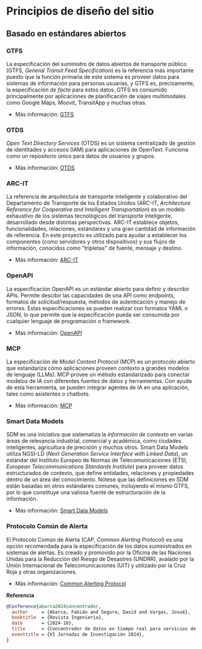 # Principios de diseño del sitio

## Basado en estándares abiertos

### GTFS

La especificación del suministro de datos abiertos de transporte público (GTFS, _General Transit Feed Specification_) es la referencia más importante puesto que la función primaria de este sistema es proveer datos para sistemas de información para personas usuarias, y GTFS es, precisamente, la especificación _de facto_ para estos datos. GTFS es consumido principalmente por aplicaciones de planificación de viajes multimodales como Google Maps, Moovit, TransitApp y muchas otras.

- Más información: [GTFS](https://gtfs.org/)

### OTDS

_Open Text Directory Services_ (OTDS) es un sistema centralizado de gestión de identitades y accesos (IAM) para aplicaciones de OpenText. Funciona como un repositorio único para datos de usuarios y grupos. 

- Más información: [OTDS](https://developer.opentext.com/ce/products/opentext-directory-services/documentation/directory-services-otds)

### ARC-IT

La referencia de arquitectura de transporte inteligente y colaborativo del Departamento de Transporte de los Estados Unidos (ARC-IT, _Architecture Reference for Cooperative and Intelligent Transportation_) es un modelo exhaustivo de los sistemas tecnológicos del transporte inteligente, desarrollado desde distintas perspectivas. ARC-IT establece objetos, funcionalidades, relaciones, estándares y una gran cantidad de información de referencia. En este proyecto es utilizado para ayudar a establecer los componentes (como servidores y otros dispositivos) y sus flujos de información, conocidos como "tripletas" de fuente, mensaje y destino.

- Más información: [ARC-IT](https://www.arc-it.net/)

### OpenAPI

La especificación OpenAPI es un estándar abierto para definir y describir APIs. Permite descibir las capacidades de una API como endpoints, formatos de solicitud/respuesta, métodos de autenticación y manejo de errores. Estas especificaciones se pueden realizar con formatos YAML o JSON, lo que permite que la especificación pueda ser consumida por cualquier lenguaje de programación o framework.

- Más información: [OpenAPI](https://www.openapis.org/what-is-openapi)

### MCP

La especificación de _Model Context Protocol_ (MCP) es un protocolo abierto que estandariza cómo aplicaciones proveen contexto a grandes modelos de lenguaje (LLMs). MCP provee un método estandarizado para conectar modelos de IA con diferentes fuentes de datos y herramientas. Con ayuda de esta herramienta, se pueden integrar agentes de IA en una aplicación, tales como asistentes o chatbots.

- Más información: [MCP](https://modelcontextprotocol.io/introduction)

### Smart Data Models

SDM es una iniciativa que sistematiza la _información de contexto_ en varias áreas de relevancia industrial, comercial y académica, como ciudades inteligentes, agricultura de precisión y muchos otros. Smart Data Models utiliza NGSI-LD (_Next Generation Service Interface with Linked Data_), un estándar del Instituto Europeo de Normas de Telecomunicaciones (ETSI, _European Telecommunications Standards Institute_) para proveer datos estructurados de contexto, que define entidades, relaciones y propiedades dentro de un área del conocimiento. Nótese que las definiciones en SDM están basadas en otros estándares comunes, incluyendo el mismo GTFS, por lo que constituye una valiosa fuente de estructuración de la información.

- Más información: [Smart Data Models](https://smartdatamodels.org/)

### Protocolo Común de Alerta

El Protocolo Común de Alerta (CAP, _Common Alerting Protocol_) es una opción recomendada para la especificación de los datos suministrados en sistemas de alertas. Es creado y promovido por la Oficina de las Naciones Unidas para la Reducción del Riesgo de Desastres (UNDRR), avalado por la Unión Internacional de Telecomunicaciones (UIT) y utilizado por la Cruz Roja y otras organizaciones.

- Más información: [Common Alerting Protocol](https://www.undrr.org/early-warnings-for-all/common-alerting-protocol)

**Referencia**

```bibtex
@Conference{abarca2024concentrador,
  author     = {Abarca, Fabián and Segura, David and Vargas, Josué},
  booktitle  = {Revista Ingeniería},
  date       = {2024-10},
  title      = {Concentrador de datos en tiempo real para servicios de información en el transporte público},
  eventtitle = {VI Jornadas de Investigación 2024},
}
```
